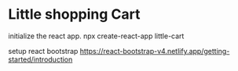 # Little shopping Cart

initialize the react app.
npx create-react-app little-cart

setup react bootstrap
https://react-bootstrap-v4.netlify.app/getting-started/introduction
